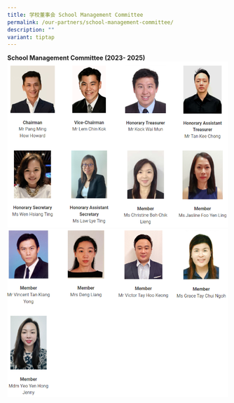 ```yaml
---
title: 学校董事会 School Management Committee
permalink: /our-partners/school-management-committee/
description: ""
variant: tiptap
---
```

**School Management Committee (2023- 2025)**
![](/images/SMC%202023-2025%20PART%201.png)
![](/images/SMC%202023-2025%20PART%202.png)